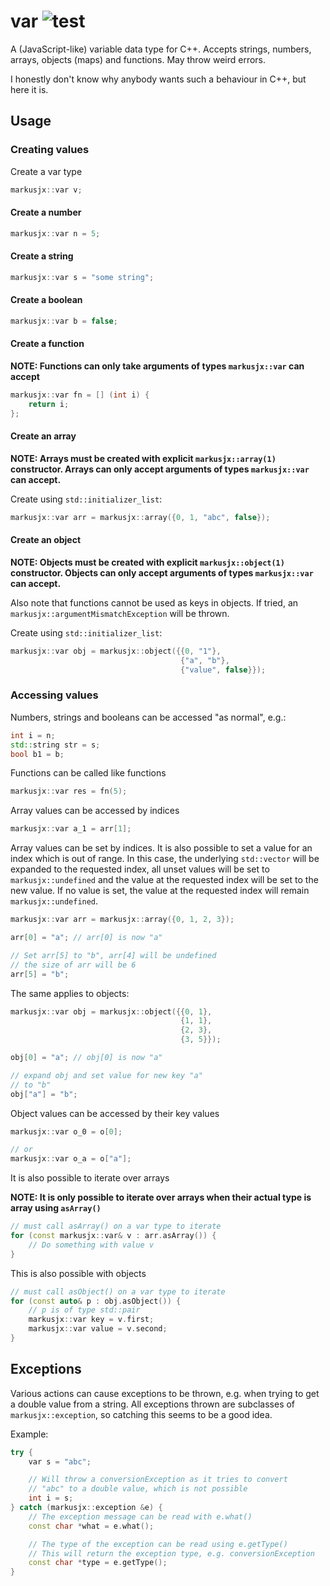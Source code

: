 # var ![test](https://github.com/MarkusJx/var/workflows/test/badge.svg)
A (JavaScript-like) variable data type for C++. Accepts strings, numbers, arrays,
objects (maps) and functions. May throw weird errors.

I honestly don't know why anybody wants such a behaviour in C++, but here it is.

## Usage
### Creating values
Create a var type
```c++
markusjx::var v;
```

#### Create a number
```c++
markusjx::var n = 5;
```

#### Create a string
```c++
markusjx::var s = "some string";
```

#### Create a boolean
```c++
markusjx::var b = false;
```

#### Create a function

**NOTE: Functions can only take arguments of types ``markusjx::var`` can accept**
```c++
markusjx::var fn = [] (int i) {
    return i;
};
```

#### Create an array

**NOTE: Arrays must be created with explicit ``markusjx::array(1)`` constructor.
Arrays can only accept arguments of types ``markusjx::var`` can accept.**

Create using ``std::initializer_list``:
```c++
markusjx::var arr = markusjx::array({0, 1, "abc", false});
```

#### Create an object

**NOTE: Objects must be created with explicit ``markusjx::object(1)`` constructor.
Objects can only accept arguments of types ``markusjx::var`` can accept.**

Also note that functions cannot be used as keys in objects. If tried, an
```markusjx::argumentMismatchException``` will be thrown.

Create using ``std::initializer_list``:
```c++
markusjx::var obj = markusjx::object({{0, "1"},
                                      {"a", "b"},
                                      {"value", false}});
```

### Accessing values
Numbers, strings and booleans can be accessed "as normal", e.g.:
```c++
int i = n;
std::string str = s;
bool b1 = b;
```

Functions can be called like functions
```c++
markusjx::var res = fn(5);
```

Array values can be accessed by indices
```c++
markusjx::var a_1 = arr[1];
```

Array values can be set by indices. It is also possible to set a value for an index
which is out of range. In this case, the underlying ``std::vector`` will be expanded
to the requested index, all unset values will be set to ``markusjx::undefined`` and
the value at the requested index will be set to the new value. If no value is set,
the value at the requested index will remain ``markusjx::undefined``.
```c++
markusjx::var arr = markusjx::array({0, 1, 2, 3});

arr[0] = "a"; // arr[0] is now "a"

// Set arr[5] to "b", arr[4] will be undefined
// the size of arr will be 6
arr[5] = "b"; 
```

The same applies to objects:
```c++
markusjx::var obj = markusjx::object({{0, 1},
                                      {1, 1},
                                      {2, 3},
                                      {3, 5}});

obj[0] = "a"; // obj[0] is now "a"

// expand obj and set value for new key "a"
// to "b"
obj["a"] = "b";
```

Object values can be accessed by their key values
```c++
markusjx::var o_0 = o[0];

// or
markusjx::var o_a = o["a"];
```

It is also possible to iterate over arrays

**NOTE: It is only possible to iterate over arrays when their actual type is array
using ``asArray()``**
```c++
// must call asArray() on a var type to iterate
for (const markusjx::var& v : arr.asArray()) {
    // Do something with value v
}
```

This is also possible with objects
```c++
// must call asObject() on a var type to iterate
for (const auto& p : obj.asObject()) {
    // p is of type std::pair
    markusjx::var key = v.first;
    markusjx::var value = v.second;
}
```

## Exceptions
Various actions can cause exceptions to be thrown, e.g. when trying to get
a double value from a string. All exceptions thrown are subclasses of
``markusjx::exception``, so catching this seems to be a good idea.

Example:
```c++
try {
    var s = "abc";

    // Will throw a conversionException as it tries to convert
    // "abc" to a double value, which is not possible
    int i = s;
} catch (markusjx::exception &e) {
    // The exception message can be read with e.what()
    const char *what = e.what();

    // The type of the exception can be read using e.getType()
    // This will return the exception type, e.g. conversionException
    const char *type = e.getType();
}
```
